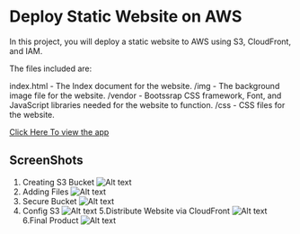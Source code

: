 # Deploy Static Website on AWS

In this project, you will deploy a static website to AWS using S3, CloudFront, and IAM.

The files included are: 

index.html - The Index document for the website.
/img - The background image file for the website.
/vendor - Bootssrap CSS framework, Font, and JavaScript libraries needed for the website to function.
/css - CSS files for the website.


[Click Here To view the app](http://d2hp0uximfp42.cloudfront.net/index.html)

## ScreenShots
1. Creating S3 Bucket
![Alt text](https://github.com/genedy377/StaticAWS/blob/master/screenshots/Screenshot_3.png)
2. Adding Files
![Alt text](https://github.com/genedy377/StaticAWS/blob/master/screenshots/addingfiles.png)
3. Secure Bucket 
![Alt text](https://github.com/genedy377/StaticAWS/blob/master/screenshots/Security.png)
4. Config S3
![Alt text](https://github.com/genedy377/StaticAWS/blob/master/screenshots/hosting.png)
5.Distribute Website via CloudFront
![Alt text](https://github.com/genedy377/StaticAWS/blob/master/screenshots/CloudFront.png)
6.Final Product
![Alt text](https://github.com/genedy377/StaticAWS/blob/master/screenshots/Final.png)



